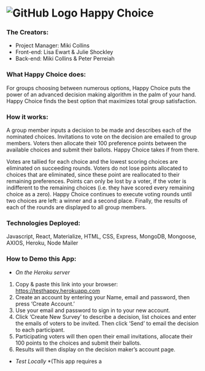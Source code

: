 # ![GitHub Logo](./client/public/images/happychoicelogo.PNG)  Happy Choice   #
### **The Creators:**  
* Project Manager: Miki Collins
* Front-end: Lisa Ewart & Julie Shockley
* Back-end: Miki Collins & Peter Perreiah
### **What Happy Choice does:**
For groups choosing between numerous options, Happy Choice puts the power of an advanced decision making algorithm in the palm of your hand.  Happy Choice finds the best option that maximizes total group satisfaction.   
### **How it works:**
A group member inputs a decision to be made and describes each of the nominated choices.  Invitations to vote on the decision are emailed to group members.  Voters then allocate their 100 preference points between the available choices and submit their ballots.   Happy Choice takes if from there. 

Votes are tallied for each choice and the lowest scoring choices are eliminated on succeeding rounds.   Voters do not lose points allocated to choices that are eliminated, since these point are reallocated to their remaining preferences.  Points can only be lost by a voter, if the voter is indifferent to the remaining choices (i.e. they have scored every remaining choice as a zero).   Happy Choice continues to execute voting rounds until two choices are left: a winner and a second place.  Finally, the results of each of the rounds are displayed to all group members.
### **Technologies Deployed:**
Javascript, React, Materialize, HTML, CSS, Express, MongoDB, Mongoose, AXIOS, Heroku, Node Mailer
### **How to Demo this App:**
* *On the Heroku server*
1)	Copy & paste this link into your browser:  https://testhappy.herokuapp.com
2)	Create an account by entering your Name, email and password, then press ‘Create Account.’
3)	Use your email and password to sign in to your new account.
4)	Click ‘Create New Survey’ to describe a decision, list choices and enter the emails of voters to be invited.  Then click ‘Send’ to email the decision to each participant.
5)	Participating voters will then open their email invitations, allocate their 100 points to the choices and submit their ballots.
6)	Results will then display on the decision maker’s account page.

* *Test Locally*
   *(This app requires a
